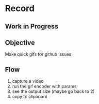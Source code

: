 # Record

## Work in Progress

## Objective

Make quick gifs for github issues

## Flow

1. capture a video
2. run the gif encoder with params
3. see the output size (maybe go back to 2)
4. copy to clipboard
